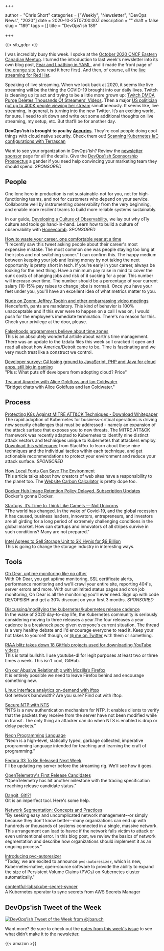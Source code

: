 +++

author = "Chris Short"
categories = ["Weekly", "Newsletter", "DevOps News", "2020"]
date = 2020-10-25T07:00:00Z
description = ""
draft = false
slug = "189"
tags = []
title = "DevOps'ish 189"

+++

{{< sib_gdpr >}}

I was incredibly busy this week. I spoke at the [October 2020 CNCF Eastern Canadian Meetup](https://www.youtube.com/watch?v=l_EEZV1P15U). I turned the introduction to last week's newsletter into its own blog post, [Fear and Loathing in YAML](https://chrisshort.net/fear-and-loathing-in-yaml/), and it made the front page of [the orange site](https://news.ycombinator.com/item?id=24848511) (you read it here first). And then, of course, all the [live streaming for Red Hat](https://www.openshift.com/blog/this-past-week-on-openshift.tv).

Speaking of live streaming. When we look back at 2020, it seems like live streaming will be the thing the COVID-19 brought into our daily lives. Twitch is cleaning up its act and trying to be a little more grown up: [Twitch DMCA Purge Deletes Thousands Of Streamers' Videos](https://kotaku.com/twitch-deletes-thousands-of-streamers-videos-and-issues-1845429294). Then a major [US politician got up to 400K people viewing her stream](https://www.wired.com/story/aoc-among-us-twitch-stream/) simultaneously. It seems like, live streaming, in general, is turning into the new Twitter. It’s an exciting world, for sure. I need to sit down and write out some additional thoughts on live streaming, my setup, etc. But that’ll be for another day.

**DevOps'ish is brought to you by** [**Accurics**](https://www.accurics.com/). They're cool people doing cool things with cloud native security. Check them out! [Scanning Kubernetes IaC configurations with Terrascan](https://community.accurics.com/t/scanning-kubernetes-iac-configurations-with-terrascan/51)

Want to see your organization in DevOps'ish? Review the [newsletter sponsor](https://devopsish.com/sponsor/) page for all the details. Give the [DevOps'ish Sponsorship Prospectus](https://devopsi.sh/prospectus) a gander if you need help convincing your marketing team they should spend. *SPONSORED*

## People

One lone hero in production is not sustainable-not for you, not for high-functioning teams, and not for customers who depend on your service. Collaborate well by instrumenting observability from the very beginning, and enable more resilient teams to build more reliable systems sustainably.

In our guide, [Developing a Culture of Observability](https://info.honeycomb.io/developing-a-culture-of-observability-devopsish?&utm_source=devopsish&utm_medium=newsletter&utm_campaign=ad&utm_content=developing-a-culture-of-observability-devopsish), we lay out why o11y culture and tools go hand-in-hand. Learn how to build a culture of observability with [Honeycomb](https://ui.honeycomb.io/signup/?&utm_source=devopsish&utm_medium=newsletter&utm_campaign=ad&utm_content=product-signup). *SPONSORED*

[How to waste your career, one comfortable year at a time](https://apoorvagovind.substack.com/p/how-to-waste-your-career-one-comfortable)  
"I recently saw this tweet asking people about their career's most expensive mistake. The most common one was people staying too long at their jobs and not switching sooner." I can confirm this. The happy medium between keeping your job and losing money by not taking the next opportunity is pretty short in tech. If you're early in your career, always be looking for the next thing. Have a minimum pay raise in mind to cover the sunk costs of changing jobs and risk of it sucking for a year. This number will increase over time. The number should be a percentage of your current salary (10-15% pay raises to change jobs is normal). Once you have your feet under you, you'll have an excellent idea of what metrics matter to you.

[Nude on Zoom: Jeffrey Toobin and other embarrassing video meetings](https://www.scmp.com/news/world/article/3106401/nude-zoom-jeffrey-toobin-and-other-embarrassing-video-meetings)  
Henceforth, pants are mandatory. This kind of behavior is 100% unacceptable and if this ever were to happen on a call I was on, I would push for the employee's immediate termination. There's no reason for this. Check your privilege at the door, please.

[Falsehoods programmers believe about time zones](https://www.zainrizvi.io/blog/falsehoods-programmers-believe-about-time-zones/)  
This is an absolutely wonderful article about earth's time management. There was an update to the tzdata files this week so I cracked it open and read all about how America/Detroit came to be. Time is fascinating and we very much treat like a construct we control.

[Developer survey: C# losing ground to JavaScript, PHP and Java for cloud apps, still big in gaming](https://www.theregister.com/2020/10/21/developer_survey_c_losing_ground/)  
"Plus: What puts off developers from adopting cloud? Price"

[Tea and Anarchy with Alice Goldfuss and Ian Coldwater](https://www.arresteddevops.com/tea-and-anarchy/)  
"Bridget chats with Alice Goldfuss and Ian Coldwater."

## Process

[Protecting K8s Against MITRE ATT&CK Techniques - Download Whitepaper](https://security.stackrox.com/protecting-against-K8s-threats-white-paper.html?Source=DevOpsIsh&LSource=DevOpsIsh)  
The rapid adoption of Kubernetes for business-critical operations is driving new security challenges that must be addressed - namely an expansion of the attack surface that exposes you to new threats. The MITRE ATT&CK framework was recently adapted to Kubernetes to identify nine distinct attack vectors and techniques unique to Kubernetes that attackers employ. [Download this whitepaper](https://security.stackrox.com/protecting-against-K8s-threats-white-paper.html?Source=DevOpsIsh&LSource=DevOpsIsh) from StackRox to learn about these nine techniques and the individual tactics within each technique, and get actionable recommendations to protect your environment and reduce your attack surface. *SPONSORED*

[How Local Fonts Can Save The Environment](https://kevq.uk/how-local-fonts-can-save-the-environment/)  
This article talks about how creators of web sites have a responsibility to the planet too. The [Website Carbon Calculator](https://www.websitecarbon.com/) is pretty dope too.

[Docker Hub Image Retention Policy Delayed, Subscription Updates](https://www.docker.com/blog/docker-hub-image-retention-policy-delayed-and-subscription-updates/)  
Docker's gonna Docker.

[Startups, It’s Time to Think Like Camels — Not Unicorns](https://hbr.org/2020/10/startups-its-time-to-think-like-camels-not-unicorns)  
"The world has changed. In the wake of Covid-19, and the global recession it has caused, business leaders, innovators, entrepreneurs, and investors are all girding for a long period of extremely challenging conditions in the global market. How can startups and innovators of all stripes survive in such conditions? Many are not prepared."

[Intel Agrees to Sell Storage Unit to SK Hynix for $9 Billion](https://www.bloomberg.com/news/articles/2020-10-20/intel-agrees-to-sell-storage-unit-to-sk-hynix-for-9-billion)  
This is going to change the storage industry in interesting ways.

## Tools

[Oh Dear, uptime monitoring like no other](https://ohdear.app/)  
With Oh Dear, you get uptime monitoring, SSL certificate alerts, performance monitoring and we'll crawl your entire site, reporting 404's, server errors and more. With our unlimited status pages and cron job monitoring, Oh Dear is all the monitoring you'll ever need. Sign up with code DEVOPSISH and get a 30% discount on your first 3 months. *SPONSORED*

[Discussing/modifying the kubernetes/kubernetes release cadence](https://github.com/kubernetes/sig-release/issues/1290)  
In the wake of 2020 day-to-day life, the Kubernetes community is seriously considering moving to three releases a year.The four releases a year cadence is a breakneck pace given everyone's current situation. The thread is a very healthy debate and I'd encourage everyone to read it. Keep your hot takes to yourself though, or [@ me on Twitter](https://twitter.com/ChrisShort) with them or something.

[RIAA blitz takes down 18 GitHub projects used for downloading YouTube videos](https://www.zdnet.com/article/riaa-blitz-takes-down-18-github-projects-used-for-downloading-youtube-videos/)  
This is total bullshit. I use youtube-dl for legit purposes at least two or three times a week. This isn't cool, GitHub.

[On our Abusive Relationship with Mozilla’s Firefox](https://ruzkuku.com/txt/moz-rel.html)  
It is entirely possible we need to leave Firefox behind and encourage something new.

[Linux interface analytics on-demand with iftop](https://www.redhat.com/sysadmin/linux-interface-iftop)  
Got network bandwidth? Are you sure? Find out with iftop.

[Secure NTP with NTS](https://fedoramagazine.org/secure-ntp-with-nts/)  
"NTS is a new authentication mechanism for NTP. It enables clients to verify that the packets they receive from the server have not been modified while in transit. The only thing an attacker can do when NTS is enabled is drop or delay packets."

[Neon Programming Language](https://neon-lang.dev/)  
"Neon is a high-level, statically typed, garbage collected, imperative programming language intended for teaching and learning the craft of programming."

[Fedora 33 To Be Released Next Week](https://www.phoronix.com/scan.php?page=news_item&px=Fedora-33-Next-Week)  
I'll be updating my server before the streaming rig. We'll see how it goes.

[OpenTelemetry's First Release Candidates](https://opensource.googleblog.com/2020/10/opentelemetrys-first-release-candidates.html)  
"OpenTelemetry has hit another milestone with the tracing specification reaching release candidate status."

[Dangit, Git!?!](https://dangitgit.com/)  
Git is an imperfect tool. Here's some help.

[Network Segmentation: Concepts and Practices](https://insights.sei.cmu.edu/sei_blog/2020/10/network-segmentation-concepts-and-practices.html)  
"By seeking easy and uncomplicated network management--or simply because they don't know better--many organizations can end up with hundreds or thousands of systems connected in a single, massive network. This arrangement can lead to havoc if the network falls victim to attack or even unintentional error. In this blog post, we review the basics of network segmentation and describe how organizations should implement it as an ongoing process."

[Introducing pvc-autoresizer](https://blog.kintone.io/entry/pvc-autoresizer)  
"Today, we are excited to announce `pvc-autoresizer`, which is new, Kubernetes-native, open-source software to provide the ability to expand the size of Persistent Volume Claims (PVCs) on Kubernetes cluster automatically."

[contentful-labs/kube-secret-syncer](https://github.com/contentful-labs/kube-secret-syncer)  
A Kubernetes operator to sync secrets from AWS Secrets Manager

## DevOps'ish Tweet of the Week

[![DevOps'ish Tweet of the Week from @jbaruch](/images/189-devopsish-tweet-of-the-week.png)](https://twitter.com/jbaruch/status/1318589106725687297)

Want more? Be sure to check out the [notes from this week's issue](https://devopsish.com/189/notes/) to see what didn't make it to the newsletter.

{{< amazon >}}
